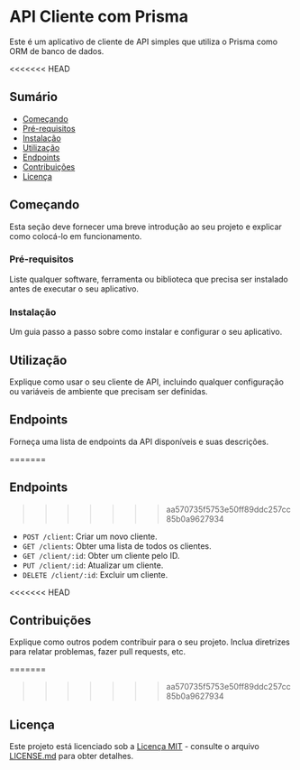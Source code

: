 # API Cliente com Prisma

Este é um aplicativo de cliente de API simples que utiliza o Prisma como ORM de banco de dados.

<<<<<<< HEAD
## Sumário

- [Começando](#começando)
- [Pré-requisitos](#pré-requisitos)
- [Instalação](#instalação)
- [Utilização](#utilização)
- [Endpoints](#endpoints)
- [Contribuições](#contribuições)
- [Licença](#licença)

## Começando

Esta seção deve fornecer uma breve introdução ao seu projeto e explicar como colocá-lo em funcionamento.

### Pré-requisitos

Liste qualquer software, ferramenta ou biblioteca que precisa ser instalado antes de executar o seu aplicativo.

### Instalação

Um guia passo a passo sobre como instalar e configurar o seu aplicativo.

## Utilização

Explique como usar o seu cliente de API, incluindo qualquer configuração ou variáveis de ambiente que precisam ser definidas.

## Endpoints

Forneça uma lista de endpoints da API disponíveis e suas descrições.

=======
## Endpoints

>>>>>>> aa570735f5753e50ff89ddc257cc85b0a9627934
- `POST /client`: Criar um novo cliente.
- `GET /clients`: Obter uma lista de todos os clientes.
- `GET /client/:id`: Obter um cliente pelo ID.
- `PUT /client/:id`: Atualizar um cliente.
- `DELETE /client/:id`: Excluir um cliente.

<<<<<<< HEAD
## Contribuições

Explique como outros podem contribuir para o seu projeto. Inclua diretrizes para relatar problemas, fazer pull requests, etc.

=======
>>>>>>> aa570735f5753e50ff89ddc257cc85b0a9627934
## Licença

Este projeto está licenciado sob a [Licença MIT](LICENSE.md) - consulte o arquivo [LICENSE.md](LICENSE.md) para obter detalhes.
